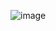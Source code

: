 ![image](https://user-images.githubusercontent.com/37501487/205089501-91d499ec-d47b-41ce-ad4a-e4906bd057f0.png)
